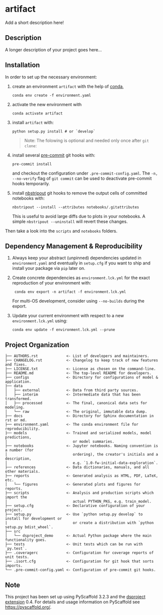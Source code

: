 # artifact

Add a short description here!


## Description

A longer description of your project goes here...

## Installation

In order to set up the necessary environment:


1. create an environment `artifact` with the help of [conda],

   ``` none
   conda env create -f environment.yaml
   ```


2. activate the new environment with

   ``` none
   conda activate artifact
   ```


3. install `artifact` with:

   ``` none
   python setup.py install # or `develop`
   ```

    > Note: The folowing is optional and needed only once after `git clone`:


4. install several [pre-commit] git hooks with:

   ``` none
   pre-commit install
   ```

   and checkout the configuration under `.pre-commit-config.yaml`. The `-n,
   --no-verify` flag of `git commit` can be used to deactivate pre-commit hooks
   temporarily.

5. install [nbstripout] git hooks to remove the output cells of committed
   notebooks with:

   ``` none
   nbstripout --install --attributes notebooks/.gitattributes
   ```

   This is useful to avoid large diffs due to plots in your notebooks.
   A simple `nbstripout --uninstall` will revert these changes.


Then take a look into the `scripts` and `notebooks` folders.

## Dependency Management & Reproducibility

1. Always keep your abstract (unpinned) dependencies updated in
   `environment.yaml` and eventually in `setup.cfg` if you want to ship and
   install your package via `pip` later on.

2. Create concrete dependencies as `environment.lck.yml` for the exact
   reproduction of your environment with:

   ``` none
    conda env export -n artifact -f environment.lck.yml
   ```

   For multi-OS development, consider using `--no-builds` during the export.


3. Update your current environment with respect to a new `environment.lck.yml`
   using:

   ``` none
   conda env update -f environment.lck.yml --prune
   ```

## Project Organization

``` none
├── AUTHORS.rst             <- List of developers and maintainers.
├── CHANGELOG.rst           <- Changelog to keep track of new features and fixes.
├── LICENSE.txt             <- License as chosen on the command-line.
├── README.md               <- The top-level README for developers.
├── configs                 <- Directory for configurations of model & application.
├── data
│   ├── external            <- Data from third party sources.
│   ├── interim             <- Intermediate data that has been transformed.
│   ├── processed           <- The final, canonical data sets for modeling.
│   └── raw                 <- The original, immutable data dump.
├── docs                    <- Directory for Sphinx documentation in rst or md.
├── environment.yaml        <- The conda environment file for reproducibility.
├── models                  <- Trained and serialized models, model predictions,
│                              or model summaries.
├── notebooks               <- Jupyter notebooks. Naming convention is a number (for
│                              ordering), the creator's initials and a description,
│                              e.g. `1.0-fw-initial-data-exploration`.
├── references              <- Data dictionaries, manuals, and all other materials.
├── reports                 <- Generated analysis as HTML, PDF, LaTeX, etc.
│   └── figures             <- Generated plots and figures for reports.
├── scripts                 <- Analysis and production scripts which import the
│                              actual PYTHON_PKG, e.g. train_model.
├── setup.cfg               <- Declarative configuration of your project.
├── setup.py                <- Use `python setup.py develop` to install for development or
|                              or create a distribution with `python setup.py bdist_wheel`.
├── src
│   └── dsproject_demo      <- Actual Python package where the main functionality goes.
├── tests                   <- Unit tests which can be run with `py.test`.
├── .coveragerc             <- Configuration for coverage reports of unit tests.
├── .isort.cfg              <- Configuration for git hook that sorts imports.
└── .pre-commit-config.yaml <- Configuration of pre-commit git hooks.
```

## Note

This project has been set up using PyScaffold 3.2.3 and the [dsproject
extension] 0.4. For details and usage information on PyScaffold see
https://pyscaffold.org/.

[conda]: https://docs.conda.io/
[pre-commit]: https://pre-commit.com/
[Jupyter]: https://jupyter.org/
[nbstripout]: https://github.com/kynan/nbstripout
[Google style]: http://google.github.io/styleguide/pyguide.html#38-comments-and-docstrings
[dsproject extension]: https://github.com/pyscaffold/pyscaffoldext-dsproject